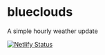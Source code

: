 # blueclouds
A simple hourly weather update

[![Netlify Status](https://api.netlify.com/api/v1/badges/c1c9d847-2178-4d53-9343-07415b73888d/deploy-status)](https://app.netlify.com/sites/blueclouds/deploys)
